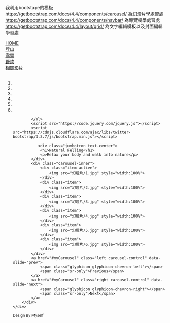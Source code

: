 我利用bootstape的模板<br>
https://getbootstrap.com/docs/4.4/components/carousel/ 為幻燈片學處習處
https://getbootstrap.com/docs/4.4/components/navbar/ 為導覽欄學處習處
https://getbootstrap.com/docs/4.4/layout/grid/ 為文字編輯模板以及封面編輯學習處
<!DOCTYPE html>
<html lang="">
	<head>
    <meta charset="utf-8">
    <meta http-equiv="X-UA-Compatible" content="IE=edge">
    <meta name="viewport" content="width=device-width, initial-scale=1.0, shrink-to-fit=no">
    <div class="d-flex justify-content-center">
        <title></title>
    </div>
    <link rel="stylesheet" href="https://cdnjs.cloudflare.com/ajax/libs/twitter-bootstrap/3.3.7/css/bootstrap.min.css">
    <link rel="stylesheet" href="https://stackpath.bootstrapcdn.com/bootstrap/4.4.1/css/bootstrap.min.css" integrity="sha384-Vkoo8x4CGsO3+Hhxv8T/Q5PaXtkKtu6ug5TOeNV6gBiFeWPGFN9MuhOf23Q9Ifjh" crossorigin="anonymous">
    <link rel="stylesheet" href="https://maxcdn.bootstrapcdn.com/bootstrap/3.4.1/css/bootstrap.min.css">
    <script src="https://ajax.googleapis.com/ajax/libs/jquery/3.4.1/jquery.min.js"></script>
  <script src="https://maxcdn.bootstrapcdn.com/bootstrap/3.4.1/js/bootstrap.min.js"></script>
</head>

<body>
<nav class="nav navbar-inverse">
        <div class="container-fluid">
            <div class="navbar-header">
                <a class="navbar-brand" href="index.html" >HOME</a>
            </div>
            <div class="navbar-header">
                <a class="navbar-brand" href="登山.html">登山</a>
            </div>            
            <div class="navbar-header">
                <a class="navbar-brand" href="露營.html">露營</a>
           </div>            
          <div class="navbar-header">
              <a class="navbar-brand" href="野炊.html">野炊</a>
           </div>
         <div class="navbar-header">
               <a class="navbar-brand" href="相關影片.html">相關影片</a>
           </div>            
      </div>
    </nav> 
    <div class="container">
               <h2></h2>
        <div id="myCarousel" class="carousel slide" data-ride="carousel">
            <!-- 點點 -->
            <ol class="carousel-indicators">
                <li data-target="#myCarousel" data-slide-to="1" class="active"></li>
                <li data-target="#myCarousel" data-slide-to="2"></li>
                <li data-target="#myCarousel" data-slide-to="3"></li>
                <li data-target="#myCarousel" data-slide-to="4"></li>
                <li data-target="#myCarousel" data-slide-to="5"></li>
                <li data-target="#myCarousel" data-slide-to="6"></li>

            </ol>
            <script src="https://code.jquery.com/jquery.js"></script>
            <script src="https://cdnjs.cloudflare.com/ajax/libs/twitter-bootstrap/3.3.7/js/bootstrap.min.js"></script>
            
               <div class="jumbotron text-center">
                <h1>Natural Felling</h1>
                <p>Relax your body and walk into nature</p>
            </div>
            <div class="carousel-inner">
                <div class="item active">
                    <img src="幻燈片/1.jpg" style="width:100%">
                </div>
                <div class="item">
                    <img src="幻燈片/2.jpg" style="width:100%">
                </div>
                <div class="item">
                    <img src="幻燈片/3.jpg" style="width:100%">
                </div>
                <div class="item">
                    <img src="幻燈片/4.jpg" style="width:100%">
                </div>
                <div class="item">
                    <img src="幻燈片/5.jpg" style="width:100%">
                </div>
                <div class="item">
                    <img src="幻燈片/6.jpg" style="width:100%">
                </div>
            </div>
            <a href="#myCarousel" class="left carousel-control" data-slide="prev">
                <span class="glyphicon glyphicon-chevron-left"></span>
                <span class="sr-only">Previous</span>
            </a>
            <a href="#myCarousel" class="right carousel-control" data-slide="next">
                <span class="glyphicon glyphicon-chevron-right"></span>
                <span class="sr-only">Next</span>
            </a>
        </div>
    </div>
  <footer id="sticky-footer" class="py-4 bg-dark text-white-50">
    <div class="container text-center">
      <small>Design By Myself</small>
    </div>
  </footer>
</body>
</html>

